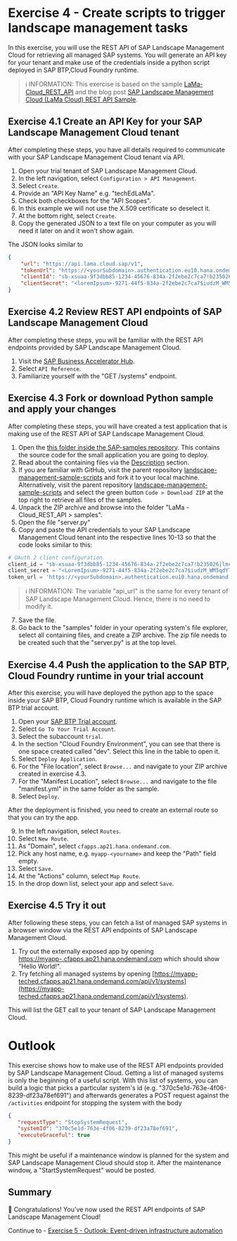 # Exercise 4 - Create scripts to trigger landscape management tasks

In this exercise, you will use the REST API of SAP Landscape Management Cloud for retrieving all managed SAP systems. You will generate an API key for your tenant and make use of the credentials inside a python script deployed in SAP BTP,Cloud Foundry runtime. 

> ℹ INFORMATION: This exercise is based on the sample [LaMa-Cloud_REST_API](https://github.com/SAP-samples/landscape-management-sample-scripts/tree/main/LaMa%20-Cloud_REST_API) and the blog post [SAP Landscape Management Cloud (LaMa Cloud) REST API Sample](https://blogs.sap.com/2023/06/21/sap-landscape-management-cloud-lama-cloud-rest-api-sample/).

## Exercise 4.1 Create an API Key for your SAP Landscape Management Cloud tenant

After completing these steps, you have all details required to communicate with your SAP Landscape Management Cloud tenant via API.

1. Open your trial tenant of SAP Landscape Management Cloud.
2. In the left navigation, select `Configuration > API Management`. 
3. Select `Create`. 
4. Provide an "API Key Name" e.g. "techEdLaMa".
5. Check both checkboxes for the "API Scopes".
6. In this example we will not use the X.509 certificate so deselect it.
7. At the bottom right, select `Create`.
8. Copy the generated JSON to a text file on your computer as you will need it later on and it won't show again. 

The JSON looks similar to 

```JSON
{
	"url": "https://api.lama.cloud.sap/v1",
	"tokenUrl": "https://<yourSubdomain>.authentication.eu10.hana.ondemand.com/oauth/token",
	"clientId": "sb-xsuaa-9f3dbb85-1234-45676-834a-2f2ebe2c7ca7!b235026|lmc-eu10-api!b1234",
	"clientSecret": "<loremIpsum>-9271-44f5-834a-2f2ebe2c7ca7$iudzM_WM5qdYTDRYY9X1LN5bJk8rP3067Y="
}
```

## Exercise 4.2 Review REST API endpoints of SAP Landscape Management Cloud

After completing these steps, you will be familiar with the REST API endpoints provided by SAP Landscape Management Cloud.

1. Visit the [SAP Business Accelerator Hub](https://api.sap.com/api/SAPLMC/overview).
2. Select `API Reference`.
3. Familiarize yourself with the "GET /systems" endpoint.

## Exercise 4.3 Fork or download Python sample and apply your changes

After completing these steps, you will have created a test application that is making use of the REST API of SAP Landscape Management Cloud.

1. Open the [this folder inside the SAP-samples repository](https://github.com/SAP-samples/landscape-management-sample-scripts/tree/65574abc0ec34a8c6073b275af2a351430d8205b/LaMa%20-Cloud_REST_API). This contains the source code for the small application you are going to deploy.
2. Read about the containing files via the [Description](https://github.com/SAP-samples/landscape-management-sample-scripts/tree/65574abc0ec34a8c6073b275af2a351430d8205b/LaMa%20-Cloud_REST_API#description) section.
3. If you are familiar with GitHub, visit the parent repository [landscape-management-sample-scripts](https://github.com/SAP-samples/landscape-management-sample-scripts/tree/main) and fork it to your local machine. 
Alternatively, visit the parent repository [landscape-management-sample-scripts](https://github.com/SAP-samples/landscape-management-sample-scripts/tree/main) and select the green button `Code > Download ZIP` at the top right to retrieve all files of the samples.
4. Unpack the ZIP archive and browse into the folder "LaMa -Cloud_REST_API > samples".
5. Open the file "server.py"
6. Copy and paste the API credentials to your SAP Landscape Management Cloud tenant into the respective lines 10-13 so that the code looks similar to this:

```python
# OAuth 2 client configuration
client_id = "sb-xsuaa-9f3dbb85-1234-45676-834a-2f2ebe2c7ca7!b235026|lmc-eu10-api!b1234"
client_secret = "<LoremIpsum>-9271-44f5-834a-2f2ebe2c7ca7$iudzM_WM5qdYTDRYY9X1LN5bJk8rP3067Y="
token_url = 'https://<yourSubdomain>.authentication.eu10.hana.ondemand.com/oauth/token'
```

> ℹ INFORMATION: The variable "api_url" is the same for every tenant of SAP Landscape Management Cloud. Hence, there is no need to modify it.


7. Save the file.
8. Go back to the "samples" folder in your operating system's file explorer, select all containing files, and create a ZIP archive. The zip file needs to be created such that the "server.py" is at the top level.
   

## Exercise 4.4 Push the application to the SAP BTP, Cloud Foundry runtime in your trial account

After this exercise, you will have deployed the python app to the space inside your SAP BTP, Cloud Foundry runtime which is available in the SAP BTP trial account.

1. Open your [SAP BTP Trial account](https://account.hanatrial.ondemand.com/trial/#/home/trial).
2. Select `Go To Your Trial Account`. 
3. Select the subaccount `trial`. 
4. In the section "Cloud Foundry Environment", you can see that there is one space created called "dev". Select this line in the table to open it.
5. Select `Deploy Application`.
6. For the "File location", select `Browse...` and navigate to your ZIP archive created in exercise 4.3.
7. For the "Manifest Location", select `Browse...` and navigate to the file "manifest.yml" in the same folder as the sample. 
8. Select `Deploy`. 

After the deployment is finished, you need to create an external route so that you can try the app.

9. In the left navigation, select `Routes`.
10. Select `New Route`.
11. As "Domain", select `cfapps.ap21.hana.ondemand.com`.
12. Pick any host name, e.g. `myapp-<yourname>` and keep the "Path" field empty.
13. Select `Save`. 
14. At the "Actions" column, select `Map Route`.
15. In the drop down list, select your app and select `Save`. 

## Exercise 4.5 Try it out

After following these steps, you can fetch a list of managed SAP systems in a browser window via the REST API endpoints of SAP Landscape Management Cloud.

1. Try out the externally exposed app by opening [https://myapp-<yourname>.cfapps.ap21.hana.ondemand.com](https://myapp-<yourname>.cfapps.ap21.hana.ondemand.com) which should show "Hello World!".
2. Try fetching all managed systems by opening [https://myapp-teched.cfapps.ap21.hana.ondemand.com/api/v1/systems](https://myapp-teched.cfapps.ap21.hana.ondemand.com/api/v1/systems).

This will list the GET call to your tenant of SAP Landscape Management Cloud.

# Outlook

This exercise shows how to make use of the REST API endpoints provided by SAP Landscape Management Cloud. Getting a list of managed systems is only the beginning of a useful script. With this list of systems, you can build a logic that picks a particular system's id (e.g. "370c5e1d-763e-4f06-8239-df23a78ef691") and afterwards generates a POST request against the `/activities` endpoint for stopping the system with the body
```JSON
{
   "requestType": "StopSystemRequest",
   "systemId": "370c5e1d-763e-4f06-8239-df23a78ef691",
   "executeGraceful": true
}
```

This might be useful if a maintenance window is planned for the system and SAP Landscape Management Cloud should stop it. After the maintenance window, a "StartSystemRequest" would be posted.


## Summary

🎉 Congratulations! You've now used the REST API endpoints of SAP Landscape Management Cloud!

Continue to - [Exercise 5 -  Outlook: Event-driven infrastructure automation](../ex5/README.md)
